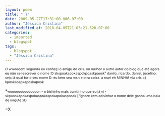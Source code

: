 ```yaml
---
layout: poem
title: ":}"
date: 2009-05-27T17:31:00.006-07:00
author: "Jéssica Cristina"
last_modified_at: 2010-04-05T21:03:21.520-07:00
categories:
  - imported
  - blogspot
tags:
  - blogspot
  - "Jéssica Cristina"
---
```


<span style="font-size:78%;">*O*
wwoooon!   segunda eu conheçi o amigu do cris. ou melhor o outro autor do blog que até agora eu não sei escrever o nome :D skspoakspokaspokpoaskpaosk²
danilo, ricardo, daniel, jucelino, seja lá qual for o seu nome D:    eu kero seu msn e otra coisa. a mari eh MINHA! viu cris =)  kposkaospkaposkaposk

*<span style="font-size:78%;">woooooooooooooon *-* o bishinho mais bunitinho que eu já vi *-* skpaoskapokaspokaspokaspokapokasposak     [/ignore
kem adivinhar o nome dele ganha uma bala de iorgute xD

=X<span style="font-size:78%;">